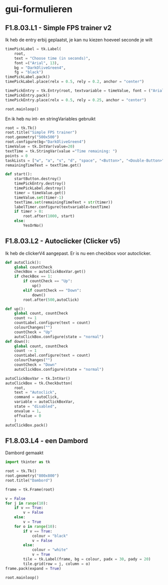 # gui-formulieren
## F1.8.03.L1 - Simple FPS trainer v2
Ik heb de entry erbij geplaatst, je kan nu kiezen hoeveel seconde je wilt
``` python
timePickLabel = tk.Label(
    root, 
    text = "Choose time (in seconds)", 
    font =("Arial", 13),
    bg = "DarkOliveGreen4",
    fg = "black")
timePickLabel.pack()
timePickLabel.place(relx = 0.5, rely = 0.2, anchor = "center")

timePickEntry = tk.Entry(root, textvariable = timeValue, font = ("Arial", 13), justify ="center")
timePickEntry.pack()
timePickEntry.place(relx = 0.5, rely = 0.25, anchor = "center")

root.mainloop()
```
En ik heb nu int- en stringVariables gebruikt
``` python
root = tk.Tk()
root.title("Simple FPS trainer")
root.geometry("500x500")
root.configure(bg="DarkOliveGreen4")
timeValue = tk.IntVar(value=20)
textTime = tk.StringVar(value ="Time remaining: ")
points = 0
taskLists = ["w", "a", "s", "d", "space", "<Button>", "<Double-Button>", "<Triple-Button>"]
remainingTimeText = textTime.get()
```
``` python 
def start():
    startButton.destroy()
    timePickEntry.destroy()
    timePickLabel.destroy()
    timer = timeValue.get()
    timeValue.set(timer-1)
    textTime.set(remainingTimeText + str(timer))
    labelTimer.configure(textvariable=textTime)
    if timer > 0:
        root.after(1000, start)
    else:
        YesOrNo()
```
## F1.8.03.L2 - Autoclicker (Clicker v5)
Ik heb de clickerV4 aangepast. Er is nu een checkbox voor autoclicker.
``` python
def autoClick():
    global countCheck
    checkBox = autoClickBoxVar.get()
    if checkBox == 1:
        if countCheck == "Up":
            up()
        elif countCheck == "Down":
            down()
        root.after(500,autoClick)
```
``` python
def up():
    global count, countCheck
    count += 1
    countLabel.configure(text = count)
    colourChanges("")
    countCheck = "Up"
    autoClickBox.configure(state = "normal")
def down():
    global count, countCheck
    count -= 1
    countLabel.configure(text = count)
    colourChanges("")
    countCheck = "Down"
    autoClickBox.configure(state = "normal")
```
``` python
autoClickBoxVar = tk.IntVar()
autoClickBox = tk.Checkbutton(
    root, 
    text = "Autoclick",
    command = autoClick,
    variable = autoClickBoxVar,
    state = "disabled",
    onvalue = 1, 
    offvalue = 0
    )
autoClickBox.pack()
```
## F1.8.03.L4 - een Dambord
Dambord gemaakt
``` python
import tkinter as tk

root = tk.Tk()
root.geometry("800x800")
root.title("Dambord")

frame = tk.Frame(root)

v = False
for j in range(10):
    if v == True:
        v = False
    else:
        v = True
    for o in range(10):
        if v == True:
            colour = "black"
            v = False
        else: 
            colour = "white"
            v = True
        tile = tk.Label(frame, bg = colour, padx = 30, pady = 20)
        tile.grid(row = j, column = o)
frame.pack(expand = True)

root.mainloop()
```